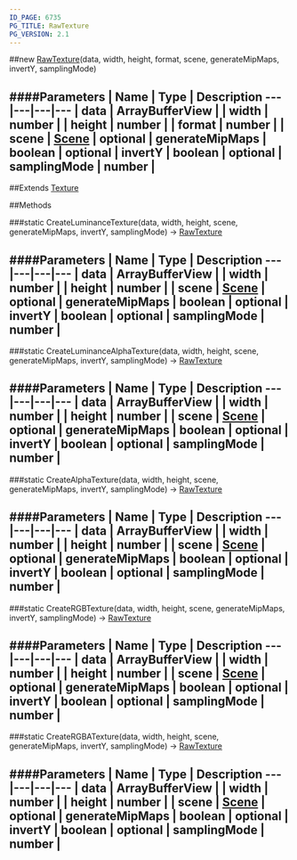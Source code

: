 ```yaml
---
ID_PAGE: 6735
PG_TITLE: RawTexture
PG_VERSION: 2.1
---
```

##new [RawTexture](page.php?p=6735)(data, width, height, format, scene, generateMipMaps, invertY, samplingMode)




####Parameters
 | Name | Type | Description
---|---|---|---
 | data | ArrayBufferView | 
 | width | number | 
 | height | number | 
 | format | number | 
 | scene | [Scene](page.php?p=6662) | 
optional | generateMipMaps | boolean | 
optional | invertY | boolean | 
optional | samplingMode | number | 
---

##Extends [Texture](page.php?p=6733)


##Methods

###static CreateLuminanceTexture(data, width, height, scene, generateMipMaps, invertY, samplingMode) &rarr; [RawTexture](page.php?p=6735)



####Parameters
 | Name | Type | Description
---|---|---|---
 | data | ArrayBufferView | 
 | width | number | 
 | height | number | 
 | scene | [Scene](page.php?p=6662) | 
optional | generateMipMaps | boolean | 
optional | invertY | boolean | 
optional | samplingMode | number | 
---

###static CreateLuminanceAlphaTexture(data, width, height, scene, generateMipMaps, invertY, samplingMode) &rarr; [RawTexture](page.php?p=6735)



####Parameters
 | Name | Type | Description
---|---|---|---
 | data | ArrayBufferView | 
 | width | number | 
 | height | number | 
 | scene | [Scene](page.php?p=6662) | 
optional | generateMipMaps | boolean | 
optional | invertY | boolean | 
optional | samplingMode | number | 
---

###static CreateAlphaTexture(data, width, height, scene, generateMipMaps, invertY, samplingMode) &rarr; [RawTexture](page.php?p=6735)



####Parameters
 | Name | Type | Description
---|---|---|---
 | data | ArrayBufferView | 
 | width | number | 
 | height | number | 
 | scene | [Scene](page.php?p=6662) | 
optional | generateMipMaps | boolean | 
optional | invertY | boolean | 
optional | samplingMode | number | 
---

###static CreateRGBTexture(data, width, height, scene, generateMipMaps, invertY, samplingMode) &rarr; [RawTexture](page.php?p=6735)



####Parameters
 | Name | Type | Description
---|---|---|---
 | data | ArrayBufferView | 
 | width | number | 
 | height | number | 
 | scene | [Scene](page.php?p=6662) | 
optional | generateMipMaps | boolean | 
optional | invertY | boolean | 
optional | samplingMode | number | 
---

###static CreateRGBATexture(data, width, height, scene, generateMipMaps, invertY, samplingMode) &rarr; [RawTexture](page.php?p=6735)

####Parameters
 | Name | Type | Description
---|---|---|---
 | data | ArrayBufferView | 
 | width | number | 
 | height | number | 
 | scene | [Scene](page.php?p=6662) | 
optional | generateMipMaps | boolean | 
optional | invertY | boolean | 
optional | samplingMode | number | 
---
